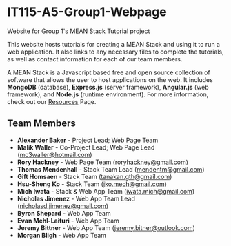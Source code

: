 # IT115-A5-Group1-Webpage
Website for Group 1's MEAN Stack Tutorial project

This website hosts tutorials for creating a MEAN Stack and using it to run a web application. It also links to any necessary files to complete the tutorials, as well as contact information for each of our team members.

A MEAN Stack is a Javascript based free and open source collection of software that allows the user to host applications on the web.
It includes <b>MongoDB</b> (database), <b>Express.js</b> (server framework), <b>Angular.js</b> (web framework), and <b>Node.js</b> (runtime environment).
For more information, check out our <a href="resources.html">Resources</a> Page.

## Team Members
* **Alexander Baker** - Project Lead; Web Page Team
* **Malik Waller** - Co-Project Lead; Web Page Lead (mc3waller@hotmail.com)
* **Rory Hackney** - Web Page Team (roryhackney@gmail.com)
* **Thomas Mendenhall** - Stack Team Lead (mendentm@gmail.com)
* **Gift Homsaen** - Stack Team (tanakan.gth@gmail.com)
* **Hsu-Sheng Ko** - Stack Team (jko.mech@gmail.com)
* **Mich Iwata** - Stack & Web App Team (iwata.mich@gmail.com)
* **Nicholas Jimenez** - Web App Team Lead (nicholasd.jimenez@gmail.com)
* **Byron Shepard** - Web App Team
* **Evan Mehl-Laituri** - Web App Team
* **Jeremy Bittner** - Web App Team (jeremy.bitner@outlook.com)
* **Morgan Bligh** - Web App Team
